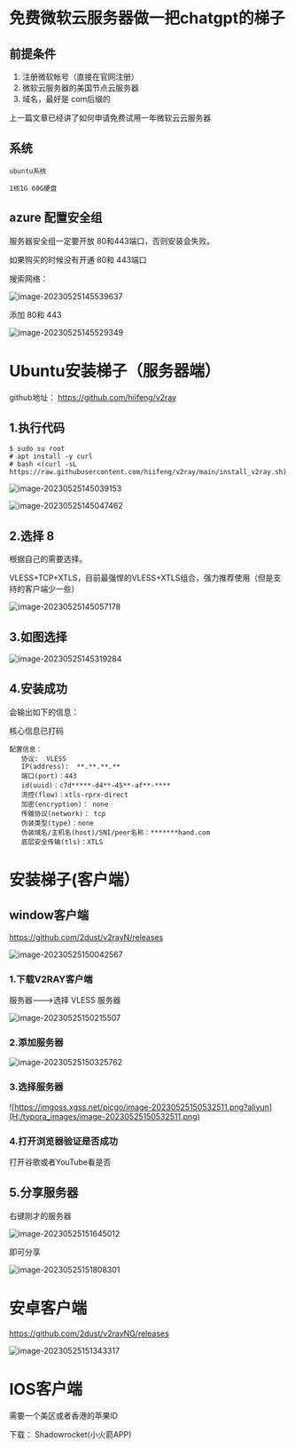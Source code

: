 # 免费微软云服务器做一把chatgpt的梯子



## 前提条件

1. 注册微软帐号（直接在官网注册）
3. 微软云服务器的美国节点云服务器
3. 域名，最好是 com后缀的

上一篇文章已经讲了如何申请免费试用一年微软云云服务器



## 系统

```
ubuntu系统

1核1G 60G硬盘
```



## azure 配置安全组

服务器安全组一定要开放 80和443端口，否则安装会失败。

如果购买的时候没有开通 80和 443端口

搜索网络：

![image-20230525145539637](https://imgoss.xgss.net/picgo/image-20230525145539637.png?aliyun)

添加 80和 443

![image-20230525145529349](https://imgoss.xgss.net/picgo/image-20230525145529349.png?aliyun)

# Ubuntu安装梯子（服务器端）



github地址： https://github.com/hiifeng/v2ray

## 1.执行代码

```
$ sudo su root
# apt install -y curl
# bash <(curl -sL https://raw.githubusercontent.com/hiifeng/v2ray/main/install_v2ray.sh)
```



![image-20230525145039153](https://imgoss.xgss.net/picgo/image-20230525145039153.png?aliyun)

![image-20230525145047462](https://imgoss.xgss.net/picgo/image-20230525145047462.png?aliyun)

## 2.选择 8

根据自己的需要选择。

VLESS+TCP+XTLS，目前最强悍的VLESS+XTLS组合，强力推荐使用（但是支持的客户端少一些）

![image-20230525145057178](H:/typora_images/image-20230525145057178.png)

## 3.如图选择

![image-20230525145319284](https://imgoss.xgss.net/picgo/image-20230525145319284.png?aliyun)

## 4.安装成功

会输出如下的信息：

核心信息已打码

```
配置信息：
   协议:  VLESS
   IP(address):  **.**.**.**
   端口(port)：443
   id(uuid)：c7d*****-d4**-45**-af**-****
   流控(flow)：xtls-rprx-direct
   加密(encryption)： none
   传输协议(network)： tcp
   伪装类型(type)：none
   伪装域名/主机名(host)/SNI/peer名称：*******hand.com
   底层安全传输(tls)：XTLS
```



# 安装梯子(客户端）

## window客户端

https://github.com/2dust/v2rayN/releases

![image-20230525150042567](https://imgoss.xgss.net/picgo/image-20230525150042567.png?aliyun)



### 1.下载V2RAY客户端

服务器--->选择 VLESS 服务器

![image-20230525150215507](https://imgoss.xgss.net/picgo/image-20230525150215507.png?aliyun)

### 2.添加服务器

![image-20230525150325762](https://imgoss.xgss.net/picgo/image-20230525150325762.png?aliyun)



### 3.选择服务器

![https://imgoss.xgss.net/picgo/image-20230525150532511.png?aliyun](H:/typora_images/image-20230525150532511.png)

### 4.打开浏览器验证是否成功

打开谷歌或者YouTube看是否

## 5.分享服务器

右键刚才的服务器

![image-20230525151645012](https://imgoss.xgss.net/picgo/image-20230525151645012.png?aliyun)

即可分享

![image-20230525151808301](https://imgoss.xgss.net/picgo/image-20230525151808301.png?aliyun)

# 安卓客户端

https://github.com/2dust/v2rayNG/releases

![image-20230525151343317](https://imgoss.xgss.net/picgo/image-20230525151343317.png?aliyun)



# IOS客户端

需要一个美区或者香港的苹果ID

下载： Shadowrocket(小火箭APP)



